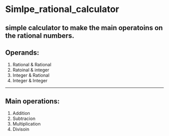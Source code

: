 # Simlpe_rational_calculator
simple calculator to make the main operatoins on the rational numbers.
----------------------
## Operands:
1. Rational & Rational 
2. Ratoinal & integer
3. Integer & Rational
4. Integer & Integer
----------------------
## Main operations:
1. Addition
2. Subtracion
3. Multiplication
4. Divisoin
